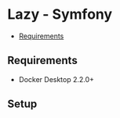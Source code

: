# Lazy - Symfony

* [Requirements](#requirements)

## Requirements

* Docker Desktop 2.2.0+

## Setup
